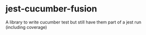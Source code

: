 # jest-cucumber-fusion
A library to write cucumber test but still have them part of a jest run (including coverage)
